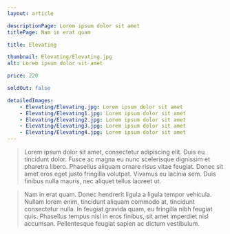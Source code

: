 ```yaml
---
layout: article

descriptionPage: Lorem ipsum dolor sit amet
titlePage: Nam in erat quam

title: Elevating

thumbnail: Elevating/Elevating.jpg
alt: Lorem ipsum dolor sit amet

price: 220

soldOut: false

detailedImages:
    - Elevating/Elevating.jpg: Lorem ipsum dolor sit amet
    - Elevating/Elevating1.jpg: Lorem ipsum dolor sit amet
    - Elevating/Elevating2.jpg: Lorem ipsum dolor sit amet
    - Elevating/Elevating3.jpg: Lorem ipsum dolor sit amet
    - Elevating/Elevating4.jpg: Lorem ipsum dolor sit amet
---
```

> Lorem ipsum dolor sit amet, consectetur adipiscing elit. Duis eu tincidunt dolor. Fusce ac magna eu nunc scelerisque dignissim et pharetra libero. Phasellus aliquam ornare risus vitae feugiat. Donec sit amet eros eget justo fringilla volutpat. Vivamus eu lacinia sem. Duis finibus nulla mauris, nec aliquet tellus laoreet ut.

> Nam in erat quam. Donec hendrerit ligula a ligula tempor vehicula. Nullam lorem enim, tincidunt aliquam commodo at, tincidunt consectetur nulla. In feugiat gravida quam, eu fringilla nibh feugiat quis. Phasellus tempus nisl in eros finibus, sit amet imperdiet nisl accumsan. Pellentesque feugiat sapien ac dictum vestibulum.
